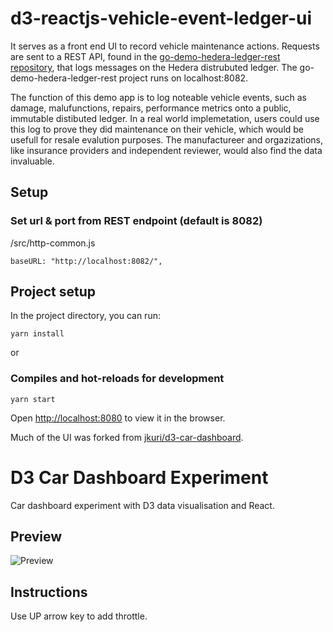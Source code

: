 # d3-reactjs-vehicle-event-ledger-ui

It serves as a front end UI to record vehicle maintenance actions.  Requests are sent to a REST API, found in the [go-demo-hedera-ledger-rest repository](https://github.com/droatl2000/go-demo-hedera-ledger-rest), that logs messages on the Hedera distrubuted ledger.  The go-demo-hedera-ledger-rest project runs on localhost:8082. 

The function of this demo app is to log noteable vehicle events, such as damage, malufunctions, repairs, performance metrics onto a public, immutable distibuted ledger.  In a real world implemetation, users could use this log to prove they did maintenance on their vehicle, which would be usefull for resale evalution purposes. The manufactureer and orgazizations, like insurance providers and independent reviewer, would also find the data invaluable.

## Setup
### Set url & port from REST endpoint (default is 8082)
/src/http-common.js
```
baseURL: "http://localhost:8082/",
```

## Project setup

In the project directory, you can run:

```
yarn install
```

or

### Compiles and hot-reloads for development

```
yarn start
```

Open [http://localhost:8080](http://localhost:8080) to view it in the browser.


Much of the UI was forked from [jkuri/d3-car-dashboard](https://github.com/jkuri/d3-car-dashboard).

# D3 Car Dashboard Experiment

Car dashboard experiment with D3 data visualisation and React.

## Preview

![Preview](https://user-images.githubusercontent.com/1796022/70824182-f1374600-1de1-11ea-98dd-f1fee06e7fd0.gif)

## Instructions

Use UP arrow key to add throttle.

